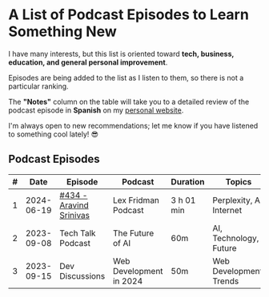 # A List of Podcast Episodes to Learn Something New

I have many interests, but this list is oriented toward **tech, business, education, and general personal improvement**.

Episodes are being added to the list as I listen to them, so there is not a particular ranking. 

The **"Notes"** column on the table will take you to a detailed review of the podcast episode in **Spanish** on my [personal website](https://alangarciamuniz.com). 

I'm always open to new recommendations; let me know if you have listened to something cool lately! 😎

## Podcast Episodes

| #  | Date       | Episode           | Podcast                     | Duration | Topics                  | Notes     | 
|----|------------|-------------------|-----------------------------|----------|-------------------------|-----------|
| 1  | 2024-06-19 | [#434 - Aravind Srinivas](https://open.spotify.com/episode/63GlhZMbgK6deHbF7QKrPH?si=f5929d2fb2034fb9)   | Lex Fridman Podcast       | 3 h 01 min     | Perplexity, AI, Internet                         | URL here  | 
| 2  | 2023-09-08 | Tech Talk Podcast | The Future of AI            | 60m      | AI, Technology, Future  |           | 
| 3  | 2023-09-15 | Dev Discussions   | Web Development in 2024     | 50m      | Web Development, Trends |           | 

